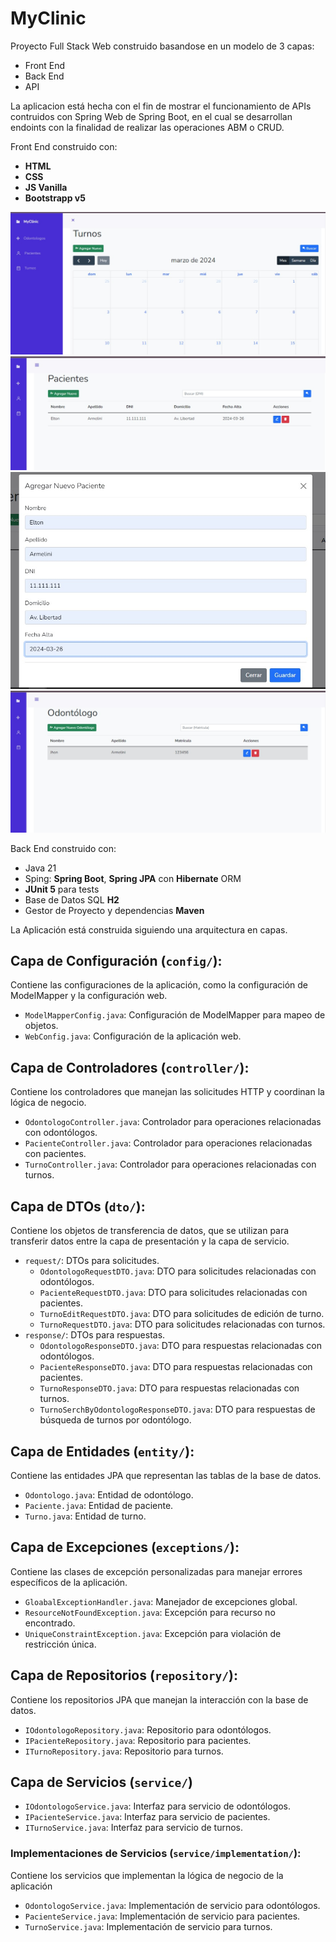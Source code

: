 # MyClinic

Proyecto Full Stack Web construido basandose en un modelo de 3 capas: 
- Front End
- Back End
- API

La aplicacion está hecha con el fin de mostrar el funcionamiento de APIs contruidos con Spring Web de Spring Boot, en el cual se desarrollan endoints con la finalidad de realizar las operaciones ABM o CRUD. 

Front End construido con: 
- **HTML**
- **CSS**
- **JS Vanilla**
- **Bootstrapp v5**

![Vista de los Turnos](images-for-reademe/vistaDeLosTurnos.jpg)
![Vista de Pacientes](images-for-reademe/vistaPacientes.jpg)
![Agregar Paciente](images-for-reademe/addPaciente.jpg)
![Vista de Odontólogos](images-for-reademe/vistaOdontologos.jpg)

Back End construido con: 
- Java 21
- Sping: **Spring Boot**, **Spring JPA** con **Hibernate** ORM 
- **JUnit 5** para tests
- Base de Datos SQL **H2**
- Gestor de Proyecto y dependencias **Maven**

La Aplicación está construida siguiendo una arquitectura en capas. 

## Capa de Configuración (`config/`): 
Contiene las configuraciones de la aplicación, como la configuración de ModelMapper y la configuración web.

- `ModelMapperConfig.java`: Configuración de ModelMapper para mapeo de objetos.
- `WebConfig.java`: Configuración de la aplicación web.

## Capa de Controladores (`controller/`):
Contiene los controladores que manejan las solicitudes HTTP y coordinan la lógica de negocio.

- `OdontologoController.java`: Controlador para operaciones relacionadas con odontólogos.
- `PacienteController.java`: Controlador para operaciones relacionadas con pacientes.
- `TurnoController.java`: Controlador para operaciones relacionadas con turnos.

## Capa de DTOs (`dto/`): 
Contiene los objetos de transferencia de datos, que se utilizan para transferir datos entre la capa de presentación y la capa de servicio.

- `request/`: DTOs para solicitudes.
  - `OdontologoRequestDTO.java`: DTO para solicitudes relacionadas con odontólogos.
  - `PacienteRequestDTO.java`: DTO para solicitudes relacionadas con pacientes.
  - `TurnoEditRequestDTO.java`: DTO para solicitudes de edición de turno.
  - `TurnoRequestDTO.java`: DTO para solicitudes relacionadas con turnos.
- `response/`: DTOs para respuestas.
  - `OdontologoResponseDTO.java`: DTO para respuestas relacionadas con odontólogos.
  - `PacienteResponseDTO.java`: DTO para respuestas relacionadas con pacientes.
  - `TurnoResponseDTO.java`: DTO para respuestas relacionadas con turnos.
  - `TurnoSerchByOdontologoResponseDTO.java`: DTO para respuestas de búsqueda de turnos por odontólogo.

## Capa de Entidades (`entity/`): 
Contiene las entidades JPA que representan las tablas de la base de datos.

- `Odontologo.java`: Entidad de odontólogo.
- `Paciente.java`: Entidad de paciente.
- `Turno.java`: Entidad de turno.

## Capa de Excepciones (`exceptions/`): 
 Contiene las clases de excepción personalizadas para manejar errores específicos de la aplicación.

- `GloabalExceptionHandler.java`: Manejador de excepciones global.
- `ResourceNotFoundException.java`: Excepción para recurso no encontrado.
- `UniqueConstraintException.java`: Excepción para violación de restricción única.

## Capa de Repositorios (`repository/`): 
Contiene los repositorios JPA que manejan la interacción con la base de datos.

- `IOdontologoRepository.java`: Repositorio para odontólogos.
- `IPacienteRepository.java`: Repositorio para pacientes.
- `ITurnoRepository.java`: Repositorio para turnos.

## Capa de Servicios (`service/`)

- `IOdontologoService.java`: Interfaz para servicio de odontólogos.
- `IPacienteService.java`: Interfaz para servicio de pacientes.
- `ITurnoService.java`: Interfaz para servicio de turnos.

### Implementaciones de Servicios (`service/implementation/`):
  Contiene los servicios que implementan la lógica de negocio de la aplicación

- `OdontologoService.java`: Implementación de servicio para odontólogos.
- `PacienteService.java`: Implementación de servicio para pacientes.
- `TurnoService.java`: Implementación de servicio para turnos.
